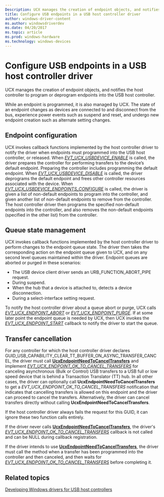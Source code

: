 ```yaml
---
Description: UCX manages the creation of endpoint objects, and notifies the host controller to program or deprogram endpoints into the USB host controller.
title: Configure USB endpoints in a USB host controller driver
author: windows-driver-content
ms.author: windowsdriverdev
ms.date: 04/20/2017
ms.topic: article
ms.prod: windows-hardware
ms.technology: windows-devices
---
```


# Configure USB endpoints in a USB host controller driver


UCX manages the creation of endpoint objects, and notifies the host controller to program or deprogram endpoints into the USB host controller.

While an endpoint is programmed, it is also managed by UCX. The state of an endpoint changes as devices are connected to and disconnect from the bus, experience power events such as suspend and reset, and undergo new endpoint creation such as alternate setting changes.

## Endpoint configuration


UCX invokes callback functions implemented by the host controller driver to notify the driver when endpoints must programmed into the USB host controller, or released. When [*EVT\_UCX\_USBDEVICE\_ENABLE*](https://msdn.microsoft.com/library/windows/hardware/mt187841) is called, the driver prepares the controller for performing transfers to the device’s default endpoint. Preparing the controller includes programming the default endpoint. When [*EVT\_UCX\_USBDEVICE\_DISABLE*](https://msdn.microsoft.com/library/windows/hardware/mt187840) is called, the driver deprograms the default endpoint and frees other controller resources associated with the device. When [*EVT\_UCX\_USBDEVICE\_ENDPOINTS\_CONFIGURE*](https://msdn.microsoft.com/library/windows/hardware/mt187842) is called, the driver is given a list of non-default endpoints to program into the controller, and given another list of non-default endpoints to remove from the controller. The host controller driver then programs the specified non-default endpoints into the controller, and also removes the non-default endpoints (specified in the other list) from the controller.

## Queue state management


UCX invokes callback functions implemented by the host controller driver to perform changes to the endpoint queue state. The driver then takes the corresponding action on the endpoint queue given to UCX, and on any second level queues maintained within the driver. Endpoint queues are aborted or purged in these scenarios:

-   The USB device client driver sends an URB\_FUNCTION\_ABORT\_PIPE request.
-   During suspend.
-   When the hub that a device is attached to, detects a device disconnection.
-   During a select-interface setting request.

To notify the host controller driver about a queue abort or purge, UCX calls [*EVT\_UCX\_ENDPOINT\_ABORT*](https://msdn.microsoft.com/library/windows/hardware/mt187825) or [*EVT\_UCX\_ENDPOINT\_PURGE*](https://msdn.microsoft.com/library/windows/hardware/mt187827). If at some later point the endpoint queue is needed by UCX, then UCX invokes the [*EVT\_UCX\_ENDPOINT\_START*](https://msdn.microsoft.com/library/windows/hardware/mt187829) callback to notify the driver to start the queue.

## Transfer cancellation


For any controller for which the host controller driver declares GUID\_USB\_CAPABILITY\_CLEAR\_TT\_BUFFER\_ON\_ASYNC\_TRANSFER\_CANCEL, the driver must call [**UcxEndpointNeedToCancelTransfers**](https://msdn.microsoft.com/library/windows/hardware/mt188042) and implement [*EVT\_UCX\_ENDPOINT\_OK\_TO\_CANCEL\_TRANSFERS*](https://msdn.microsoft.com/library/windows/hardware/mt187826) for canceling asynchronous (Bulk or Control) USB transfers to a USB full or low speed device that is behind a Transaction Translator (TT) hub. In all other cases, the driver can optionally call **UcxEndpointNeedToCancelTransfers** to get a *EVT\_UCX\_ENDPOINT\_OK\_TO\_CANCEL\_TRANSFERS* notification that indicates that cancelling transfers is allowed on this endpoint and the driver can proceed to cancel the transfers. Alternatively, the driver can cancel transfers directly without calling **UcxEndpointNeedToCancelTransfers**.

If the host controller driver always fails the request for this GUID, it can ignore these two function calls entirely.

If the driver never calls [**UcxEndpointNeedToCancelTransfers**](https://msdn.microsoft.com/library/windows/hardware/mt188042), the driver's [*EVT\_UCX\_ENDPOINT\_OK\_TO\_CANCEL\_TRANSFERS*](https://msdn.microsoft.com/library/windows/hardware/mt187826) callback is not called and can be NULL during callback registration.

If the driver intends to use [**UcxEndpointNeedToCancelTransfers**](https://msdn.microsoft.com/library/windows/hardware/mt188042), the driver must call the method when a transfer has been programmed into the controller and then canceled, and then waits for [*EVT\_UCX\_ENDPOINT\_OK\_TO\_CANCEL\_TRANSFERS*](https://msdn.microsoft.com/library/windows/hardware/mt187826) before completing it.

## Related topics
[Developing Windows drivers for USB host controllers](developing-windows-drivers-for-usb-host-controllers.md)  



